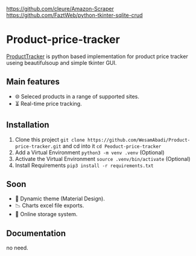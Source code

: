 https://github.com/cleure/Amazon-Scraper
https://github.com/FaztWeb/python-tkinter-sqlite-crud
# Product-price-tracker

[ProductTracker](http://google.com) is python based implementation for product price tracker useing beautifulsoup and simple tkinter GUI.


## Main features

- 🌐 Seleced products in a range of supported sites.
- ⏳ Real-time price tracking.


## Installation

1. Clone this project  `git clone https://github.com/WesamAbadi/Product-price-tracker.git` and cd into it `cd Peoduct-price-tracker`
1. Add a Virtual Environment `python3 -m venv .venv` (Optional)
1. Activate the Virtual Environment `source .venv/bin/activate` (Optional) 
1. Install Requirements `pip3 install -r requirements.txt`

## Soon
- 🎴 Dynamic theme (Material Design).
- 📉 Charts excel file exports.
- 💾 Online storage system.


## Documentation

no need.

